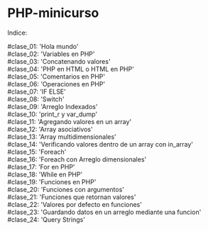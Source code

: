 # PHP-minicurso

Indice:

#clase_01: 'Hola mundo'<br>
#clase_02: 'Variables en PHP'<br>
#clase_03: 'Concatenando valores'<br>
#clase_04: 'PHP en HTML o HTML en PHP'<br>
#clase_05: 'Comentarios en PHP'<br>
#clase_06: 'Operaciones en PHP'<br>
#clase_07: 'IF ELSE'<br>
#clase_08: 'Switch'<br>
#clase_09: 'Arreglo Indexados'<br>
#clase_10: 'print_r y var_dump'<br>
#clase_11: 'Agregando valores en un array'<br>
#clase_12: 'Array asociativos'<br>
#clase_13: 'Array multidimensionales'<br>
#clase_14: 'Verificando valores dentro de un array con in_array'<br>
#clase_15: 'Foreach'<br>
#clase_16: 'Foreach con Arreglo dimensionales'<br>
#clase_17: 'For en PHP'<br>
#clase_18: 'While en PHP'<br>
#clase_19: 'Funciones en PHP'<br>
#clase_20: 'Funciones con argumentos'<br>
#clase_21: 'Funciones que retornan valores'<br>
#clase_22: 'Valores por defecto en funciones'<br>
#clase_23: 'Guardando datos en un arreglo mediante una funcion'<br>
#clase_24: 'Query Strings'
